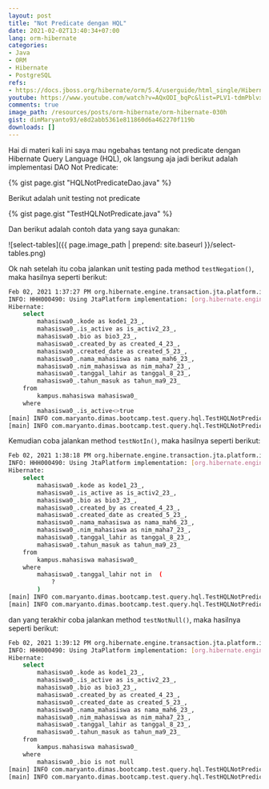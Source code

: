 ```yaml
---
layout: post
title: "Not Predicate dengan HQL"
date: 2021-02-02T13:40:34+07:00
lang: orm-hibernate
categories:
- Java
- ORM
- Hibernate
- PostgreSQL
refs: 
- https://docs.jboss.org/hibernate/orm/5.4/userguide/html_single/Hibernate_User_Guide.html#hql-not-predicate
youtube: https://www.youtube.com/watch?v=AQxODI_bqPc&list=PLV1-tdmPblvxHxNh867D1JR4u52LgzeIr&index=53
comments: true
image_path: /resources/posts/orm-hibernate/orm-hibernate-030h
gist: dimMaryanto93/e8d2abb5361e811860d6a462270f119b
downloads: []
---
```


Hai di materi kali ini saya mau ngebahas tentang not predicate dengan Hibernate Query Language (HQL), ok langsung aja jadi berikut adalah implementasi DAO Not Predicate:

{% gist page.gist "HQLNotPredicateDao.java" %}

Berikut adalah unit testing not predicate

{% gist page.gist "TestHQLNotPredicate.java" %}

Dan berikut adalah contoh data yang saya gunakan:

![select-tables]({{ page.image_path | prepend: site.baseurl }}/select-tables.png)

Ok nah setelah itu coba jalankan unit testing pada method `testNegation()`, maka hasilnya seperti berikut:

```bash
Feb 02, 2021 1:37:27 PM org.hibernate.engine.transaction.jta.platform.internal.JtaPlatformInitiator initiateService
INFO: HHH000490: Using JtaPlatform implementation: [org.hibernate.engine.transaction.jta.platform.internal.NoJtaPlatform]
Hibernate: 
    select
        mahasiswa0_.kode as kode1_23_,
        mahasiswa0_.is_active as is_activ2_23_,
        mahasiswa0_.bio as bio3_23_,
        mahasiswa0_.created_by as created_4_23_,
        mahasiswa0_.created_date as created_5_23_,
        mahasiswa0_.nama_mahasiswa as nama_mah6_23_,
        mahasiswa0_.nim_mahasiswa as nim_maha7_23_,
        mahasiswa0_.tanggal_lahir as tanggal_8_23_,
        mahasiswa0_.tahun_masuk as tahun_ma9_23_ 
    from
        kampus.mahasiswa mahasiswa0_ 
    where
        mahasiswa0_.is_active<>true
[main] INFO com.maryanto.dimas.bootcamp.test.query.hql.TestHQLNotPredicate - data: [Mahasiswa(kode=2, nim=10511150, nama=Test Failed, thnMasuk=2015, tglLahir=1999-09-09, createdDate=2021-01-06T14:36:27.766230, createdBy=admin, active=false, biodata=null)]
[main] INFO com.maryanto.dimas.bootcamp.test.query.hql.TestHQLNotPredicate - destroy hibernate session!
```

Kemudian coba jalankan method `testNotIn()`, maka hasilnya seperti berikut:

```bash
Feb 02, 2021 1:38:18 PM org.hibernate.engine.transaction.jta.platform.internal.JtaPlatformInitiator initiateService
INFO: HHH000490: Using JtaPlatform implementation: [org.hibernate.engine.transaction.jta.platform.internal.NoJtaPlatform]
Hibernate: 
    select
        mahasiswa0_.kode as kode1_23_,
        mahasiswa0_.is_active as is_activ2_23_,
        mahasiswa0_.bio as bio3_23_,
        mahasiswa0_.created_by as created_4_23_,
        mahasiswa0_.created_date as created_5_23_,
        mahasiswa0_.nama_mahasiswa as nama_mah6_23_,
        mahasiswa0_.nim_mahasiswa as nim_maha7_23_,
        mahasiswa0_.tanggal_lahir as tanggal_8_23_,
        mahasiswa0_.tahun_masuk as tahun_ma9_23_ 
    from
        kampus.mahasiswa mahasiswa0_ 
    where
        mahasiswa0_.tanggal_lahir not in  (
            ?
        )
[main] INFO com.maryanto.dimas.bootcamp.test.query.hql.TestHQLNotPredicate - data: [Mahasiswa(kode=1, nim=10511148, nama=Dimas Maryanto, thnMasuk=2015, tglLahir=1999-09-09, createdDate=2021-01-06T14:36:27.766230, createdBy=admin, active=true, biodata=null), Mahasiswa(kode=2, nim=10511150, nama=Test Failed, thnMasuk=2015, tglLahir=1999-09-09, createdDate=2021-01-06T14:36:27.766230, createdBy=admin, active=false, biodata=null)]
[main] INFO com.maryanto.dimas.bootcamp.test.query.hql.TestHQLNotPredicate - destroy hibernate session!
```

dan yang terakhir coba jalankan method `testNotNull()`, maka hasilnya seperti berikut:

```bash
Feb 02, 2021 1:39:12 PM org.hibernate.engine.transaction.jta.platform.internal.JtaPlatformInitiator initiateService
INFO: HHH000490: Using JtaPlatform implementation: [org.hibernate.engine.transaction.jta.platform.internal.NoJtaPlatform]
Hibernate: 
    select
        mahasiswa0_.kode as kode1_23_,
        mahasiswa0_.is_active as is_activ2_23_,
        mahasiswa0_.bio as bio3_23_,
        mahasiswa0_.created_by as created_4_23_,
        mahasiswa0_.created_date as created_5_23_,
        mahasiswa0_.nama_mahasiswa as nama_mah6_23_,
        mahasiswa0_.nim_mahasiswa as nim_maha7_23_,
        mahasiswa0_.tanggal_lahir as tanggal_8_23_,
        mahasiswa0_.tahun_masuk as tahun_ma9_23_ 
    from
        kampus.mahasiswa mahasiswa0_ 
    where
        mahasiswa0_.bio is not null
[main] INFO com.maryanto.dimas.bootcamp.test.query.hql.TestHQLNotPredicate - data: []
[main] INFO com.maryanto.dimas.bootcamp.test.query.hql.TestHQLNotPredicate - destroy hibernate session!
```